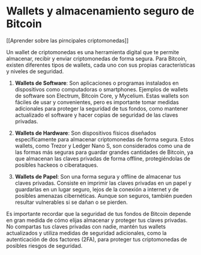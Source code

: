 # Wallets y almacenamiento seguro de Bitcoin

[[Aprender sobre las pirncipales criptomonedas]]

Un wallet de criptomonedas es una herramienta digital que te permite almacenar, recibir y enviar criptomonedas de forma segura. Para Bitcoin, existen diferentes tipos de wallets, cada uno con sus propias características y niveles de seguridad.

1. **Wallets de Software**: Son aplicaciones o programas instalados en dispositivos como computadoras o smartphones. Ejemplos de wallets de software son Electrum, Bitcoin Core, y Mycelium. Estas wallets son fáciles de usar y convenientes, pero es importante tomar medidas adicionales para proteger la seguridad de tus fondos, como mantener actualizado el software y hacer copias de seguridad de las claves privadas.

2. **Wallets de Hardware**: Son dispositivos físicos diseñados específicamente para almacenar criptomonedas de forma segura. Estos wallets, como Trezor y Ledger Nano S, son considerados como una de las formas más seguras para guardar grandes cantidades de Bitcoin, ya que almacenan las claves privadas de forma offline, protegiéndolas de posibles hackeos o ciberataques.

3. **Wallets de Papel**: Son una forma segura y offline de almacenar tus claves privadas. Consiste en imprimir las claves privadas en un papel y guardarlas en un lugar seguro, lejos de la conexión a internet y de posibles amenazas cibernéticas. Aunque son seguros, también pueden resultar vulnerables si se dañan o se pierden.

Es importante recordar que la seguridad de tus fondos de Bitcoin depende en gran medida de cómo elijas almacenar y proteger tus claves privadas. No compartas tus claves privadas con nadie, mantén tus wallets actualizados y utiliza medidas de seguridad adicionales, como la autenticación de dos factores (2FA), para proteger tus criptomonedas de posibles riesgos de seguridad.
